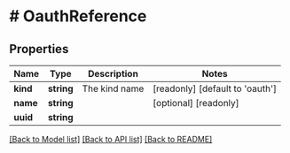 # # OauthReference

## Properties

Name | Type | Description | Notes
------------ | ------------- | ------------- | -------------
**kind** | **string** | The kind name | [readonly] [default to 'oauth']
**name** | **string** |  | [optional] [readonly]
**uuid** | **string** |  |

[[Back to Model list]](../../README.md#models) [[Back to API list]](../../README.md#endpoints) [[Back to README]](../../README.md)
